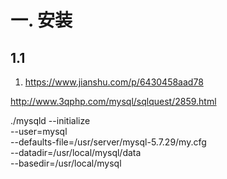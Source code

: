 # 一. 安装

## 1.1

1. https://www.jianshu.com/p/6430458aad78



http://www.3qphp.com/mysql/sqlquest/2859.html

./mysqld --initialize \
    --user=mysql \
    --defaults-file=/usr/server/mysql-5.7.29/my.cfg \
	--datadir=/usr/local/mysql/data \
	--basedir=/usr/local/mysql